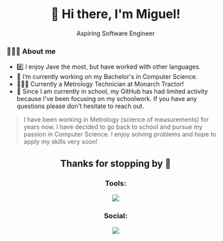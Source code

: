 <div align="center">
  <h1>👋 Hi there, I'm Miguel!</h1>
  <p>Aspiring Software Engineer</p>
</div>

### 👨🏽‍💻 About me
- #️⃣ I enjoy Jave the most, but have worked with other languages.
- 🔭 I’m currently working on my Bachelor's in Computer Science.
- 👨🏽‍💻 Currently a Metrology Technician at Monarch Tractor!
- 🛑 Since I am currently in school, my GitHub has had limited activity because I've been focusing on my schoolwork. If you have any questions please don't hesitate to reach out.

> I have been working in Metrology (science of measurements) for years now. I have decided to go back to school and pursue my passion in Computer Science. I enjoy solving problems and hope to apply my skills very soon!

<h2 align="center">Thanks for stopping by 👋</h2>


<h3 align="center">Tools:</h3>
<p align="center">
  <a href="https://skillicons.dev">
    <img src="https://skillicons.dev/icons?i=html,css,js,java,react,bootstrap,spring,visualstudio,vscode." />
  </a>
</p>

<div align="center">
  
  <h3 align="center">Social:</h3>
  <a href="https://www.linkedin.com/in/migayala/" target=”_blank”>
    <img src="https://img.shields.io/badge/LinkedIn-blue?logo=linkedin&logoColor=white&style=for-the-badge">
  </a>
 

 
